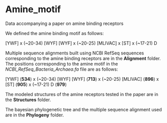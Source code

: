 # Amine_motif
Data accompanying a paper on amine binding receptors 

We defined the amine binding motif as follows:

[YWF] x (~20-34) [WYF] [WYF] x (~20-25) [MLIVAC] x [ST] x (~17-21) D

Multiple sequence alignments built using NCBI RefSeq sequences corresponding to the amine binding receptors are in the **Alignment** folder. The positions corresponding to the amine motif in the _NCBI_RefSeq_Bacteria_Archaea.fa_ file are as follows:

[YWF] (**534**) x (~20-34) [WYF] [WYF] (**713**) x (~20-25) [MLIVAC] (**896**) x [ST] (**905**) x (~17-21) D (**979**)

The modeled structures of the amine receptors tested in the paper are in the **Structures** folder.

The bayesian phylogenetic tree and the multiple sequence alignment used are in the **Phylogeny** folder.

